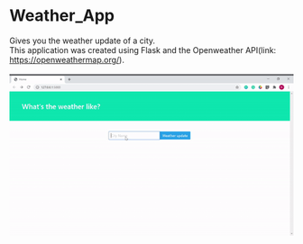 # Weather_App
Gives you the weather update of a city.<br>
This application was created using Flask and the Openweather API(link: https://openweathermap.org/).<br>
<br>
![](weatherapp.gif)
